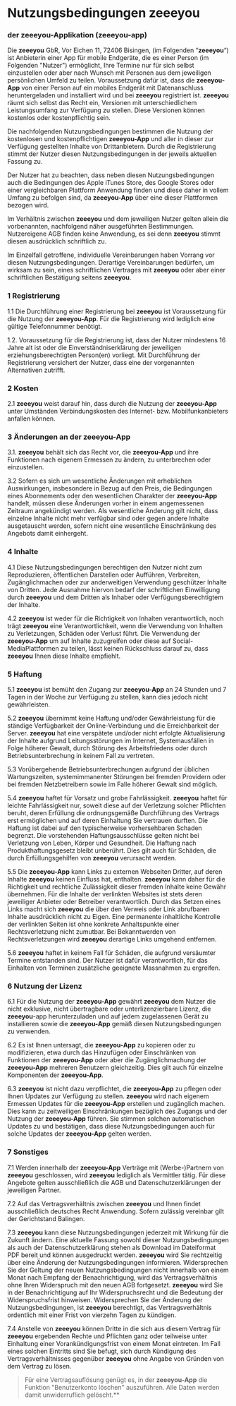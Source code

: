 # Nutzungsbedingungen zeeeyou
### der **zeeeyou**-Applikation (**zeeeyou-app**)

Die **zeeeyou** GbR, Vor Eichen 11, 72406 Bisingen, (im Folgenden “**zeeeyou**“) ist Anbieterin einer App für mobile Endgeräte, die es einer Person (im Folgenden "Nutzer") ermöglicht, Ihre Termine nur für sich selbst einzustellen oder aber nach Wunsch mit Personen aus dem jeweiligen persönlichen Umfeld zu teilen. Voraussetzung dafür ist, dass die **zeeeyou-App** von einer Person auf ein mobiles Endgerät mit Datenanschluss heruntergeladen und installiert wird und bei **zeeeyou** registriert ist. 
**zeeeyou** räumt sich selbst das Recht ein, Versionen mit unterschiedlichem Leistungsumfang zur Verfügung zu stellen. Diese Versionen können kostenlos oder kostenpflichtig sein. 

Die nachfolgenden Nutzungsbedingungen bestimmen die Nutzung der kostenlosen und kostenpflichtigen **zeeeyou-App** und aller in dieser zur Verfügung gestellten Inhalte von Drittanbietern. Durch die Registrierung stimmt der Nutzer diesen Nutzungsbedingungen in der jeweils aktuellen Fassung zu. 

Der Nutzer hat zu beachten, dass neben diesen Nutzungsbedingungen auch die Bedingungen des Apple iTunes Store, des Google Stores oder einer vergleichbaren Plattform Anwendung finden und diese daher in vollem Umfang zu befolgen sind, da **zeeeyou-App** über eine dieser Plattformen bezogen wird. 

Im Verhältnis zwischen **zeeeyou** und dem jeweiligen Nutzer gelten allein die vorbenannten, nachfolgend näher ausgeführten Bestimmungen. Nutzereigene AGB finden keine Anwendung, es sei denn **zeeeyou** stimmt diesen ausdrücklich schriftlich zu.

Im Einzelfall getroffene, individuelle Vereinbarungen haben Vorrang vor diesen Nutzungsbedingungen. Derartige Vereinbarungen bedürfen, um wirksam zu sein, eines schriftlichen Vertrages mit **zeeeyou** oder aber einer schriftlichen Bestätigung seitens **zeeeyou**. 

### 1 Registrierung  
1.1 Die Durchführung einer Registrierung bei **zeeeyou** ist Voraussetzung für die Nutzung der **zeeeyou-App**. Für die Registrierung wird lediglich eine gültige Telefonnummer benötigt.

1.2. Voraussetzung für die Registrierung ist, dass der Nutzer mindestens 16 Jahre alt ist oder die Einverständniserklärung der jeweiligen erziehungsberechtigten Person(en) vorliegt. Mit Durchführung der Registrierung versichert der Nutzer, dass eine der vorgenannten Alternativen zutrifft. 

### 2	Kosten  
2.1	 **zeeeyou** weist darauf hin, dass durch die Nutzung der **zeeeyou-App** unter Umständen Verbindungskosten des Internet- bzw. Mobilfunkanbieters anfallen können. 

### 3	Änderungen an der **zeeeyou-App**
3.1.    **zeeeyou** behält sich das Recht vor, die **zeeeyou-App** und ihre Funktionen nach eigenem Ermessen zu ändern, zu unterbrechen oder einzustellen. 

3.2  Sofern es sich um wesentliche Änderungen mit erheblichen Auswirkungen, insbesondere in Bezug auf den Preis, die Bedingungen eines Abonnements oder den wesentlichen Charakter der **zeeeyou-App** handelt, müssen diese Änderungen vorher in einem angemessenen Zeitraum angekündigt werden. Als wesentliche Änderung gilt nicht, dass einzelne Inhalte nicht mehr verfügbar sind oder gegen andere Inhalte ausgetauscht werden, sofern nicht eine wesentliche Einschränkung des Angebots damit einhergeht. 

### 4	Inhalte
4.1 Diese Nutzungsbedingungen berechtigen den Nutzer nicht zum Reproduzieren, öffentlichen Darstellen oder Aufführen, Verbreiten, Zugänglichmachen oder zur anderweitigen Verwendung geschützer Inhalte von Dritten. Jede Ausnahme hiervon bedarf der schriftlichen Einwilligung durch **zeeeyou** und dem Dritten als Inhaber oder Verfügungsberechtigtem der Inhalte. 

4.2 **zeeeyou** ist weder für die Richtigkeit von Inhalten verantwortlich, noch trägt **zeeeyou** eine Verantwortlichkeit, wenn die Verwendung von Inhalten zu Verletzungen, Schäden oder Verlust führt. Die Verwendung der **zeeeyou-App** um auf Inhalte zuzugreifen oder diese auf Social-MediaPlattformen zu teilen, lässt keinen Rückschluss darauf zu, dass **zeeeyou** Ihnen diese Inhalte empfiehlt. 

### 5	Haftung
5.1 **zeeeyou** ist bemüht den Zugang zur **zeeeyou-App** an 24 Stunden und 7 Tagen in der Woche zur Verfügung zu stellen, kann dies jedoch nicht gewährleisten. 

5.2 **zeeeyou** übernimmt keine Haftung und/oder Gewährleistung für die ständige Verfügbarkeit der Online-Verbindung und die Erreichbarkeit der Server. **zeeeyou** hat eine verspätete und/oder nicht erfolgte Aktualisierung der Inhalte aufgrund Leitungsstörungen im Internet, Systemausfällen in Folge höherer Gewalt, durch Störung des Arbeitsfriedens oder durch Betriebsunterbrechung in keinem Fall zu vertreten. 

5.3 Vorübergehende Betriebsunterbrechungen aufgrund der üblichen Wartungszeiten, systemimmanenter Störungen bei fremden Providern oder bei fremden Netzbetreibern sowie im Falle höherer Gewalt sind möglich. 

5.4 **zeeeyou** haftet für Vorsatz und grobe Fahrlässigkeit. **zeeeyou** haftet für leichte Fahrlässigkeit nur, soweit diese auf der Verletzung solcher Pflichten beruht, deren Erfüllung die ordnungsgemäße Durchführung des Vertrags erst ermöglichen und auf deren Einhaltung Sie vertrauen durften. Die Haftung ist dabei auf den typischerweise vorhersehbaren Schaden begrenzt. Die vorstehenden Haftungsausschlüsse gelten nicht bei Verletzung von Leben, Körper und Gesundheit. Die Haftung nach Produkthaftungsgesetz bleibt unberührt. Dies gilt auch für Schäden, die durch Erfüllungsgehilfen von **zeeeyou** verursacht werden. 

5.5 Die **zeeeyou-App** kann Links zu externen Webseiten Dritter, auf deren Inhalte **zeeeyou** keinen Einfluss hat, enthalten. **zeeeyou** kann daher für die Richtigkeit und rechtliche Zulässigkeit dieser fremden Inhalte keine Gewähr übernehmen. Für die Inhalte der verlinkten Websites ist stets deren jeweiliger Anbieter oder Betreiber verantwortlich. Durch das Setzen eines Links macht sich **zeeeyou** die über den Verweis oder Link abrufbaren Inhalte ausdrücklich nicht zu Eigen. Eine permanente inhaltliche Kontrolle der verlinkten Seiten ist ohne konkrete Anhaltspunkte einer Rechtsverletzung nicht zumutbar. Bei Bekanntwerden von Rechtsverletzungen wird **zeeeyou** derartige Links umgehend entfernen. 

5.6 **zeeeyou** haftet in keinem Fall für Schäden, die aufgrund versäumter Termine entstanden sind. Der Nutzer ist dafür verantwortlich, für das Einhalten von Terminen zusätzliche geeignete Massnahmen zu ergreifen.

### 6	Nutzung der Lizenz

6.1 Für die Nutzung der **zeeeyou-App** gewährt **zeeeyou** dem Nutzer die nicht exklusive, nicht übertragbare oder unterlizenzierbare Lizenz, die **zeeeyou**-app herunterzuladen und auf jedem zugelassenen Gerät zu installieren sowie die **zeeeyou-App** gemäß diesen Nutzungsbedingungen zu verwenden.

6.2 Es ist Ihnen untersagt, die **zeeeyou-App** zu kopieren oder zu modifizieren, etwa durch das Hinzufügen oder Einschränken von Funktionen der **zeeeyou-App** oder aber die Zugänglichmachung der **zeeeyou-App** mehreren Benutzern gleichzeitig. Dies gilt auch für einzelne Komponenten der **zeeeyou-App**. 

6.3 **zeeeyou** ist nicht dazu verpflichtet, die **zeeeyou-App** zu pflegen oder Ihnen Updates zur Verfügung zu stellen. **zeeeyou** wird nach eigenem Ermessen Updates für die **zeeeyou-App** erstellen und zugänglich machen. Dies kann zu zeitweiligen Einschränkungen bezüglich des Zugangs und der Nutzung der **zeeeyou-App** führen. Sie stimmen solchen automatischen Updates zu und bestätigen, dass diese Nutzungsbedingungen auch für solche Updates der **zeeeyou-App** gelten werden. 

### 7	Sonstiges
7.1 Werden innerhalb der **zeeeyou-App** Verträge mit (Werbe-)Partnern von **zeeeyou** geschlossen, wird **zeeeyou** lediglich als Vermittler tätig. Für diese Angebote gelten ausschließlich die AGB und Datenschutzerklärungen der jeweiligen Partner. 

7.2 Auf das Vertragsverhältnis zwischen **zeeeyou** und Ihnen findet ausschließlich deutsches Recht Anwendung. Sofern zulässig vereinbar gilt der Gerichtstand Balingen. 

7.3 **zeeeyou** kann diese Nutzungsbedingungen jederzeit mit Wirkung für die Zukunft ändern. Eine aktuelle Fassung sowohl dieser Nutzungsbedingungen als auch der Datenschutzerklärung stehen als Download im Dateiformat PDF bereit und können ausgedruckt werden. **zeeeyou** wird Sie rechtzeitig über eine Änderung der Nutzungsbedingungen informieren. Widersprechen Sie der Geltung der neuen Nutzungsbedingungen nicht innerhalb von einem Monat nach Empfang der Benachrichtigung, wird das Vertragsverhältnis ohne Ihren Widerspruch mit den neuen AGB fortgesetzt. **zeeeyou** wird Sie in der Benachrichtigung auf Ihr Widerspruchsrecht und die Bedeutung der Widerspruchsfrist hinweisen. Widersprechen Sie der Änderung der Nutzungsbedingungen, ist **zeeeyou** berechtigt, das Vertragsverhältnis ordentlich mit einer Frist von vierzehn Tagen zu kündigen. 

7.4 Anstelle von **zeeeyou** können Dritte in die sich aus diesem Vertrag für **zeeeyou** ergebenden Rechte und Pflichten ganz oder teilweise unter Einhaltung einer Vorankündigungsfrist von einem Monat eintreten. Im Fall eines solchen Eintritts sind Sie befugt, sich durch Kündigung des Vertragsverhältnisses gegenüber **zeeeyou** ohne Angabe von Gründen von dem Vertrag zu lösen. 

>Für eine Vertragsauflösung genügt es, in der **zeeeyou-App** die Funktion "Benutzerkonto löschen" auszuführen. Alle Daten werden damit unwiderruflich gelöscht.**